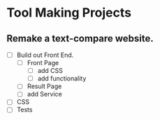 # Tool Making Projects

## Remake a text-compare website.  

- [ ] Build out Front End.
    - [ ] Front Page
        - [ ] add CSS
        - [ ] add functionality 
    - [ ] Result Page
    - [ ] add Service 
- [ ] CSS
- [ ] Tests
